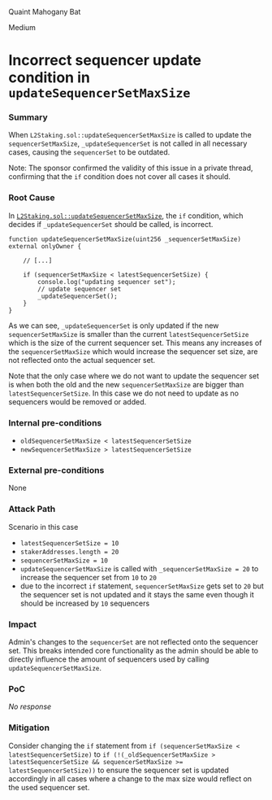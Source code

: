 Quaint Mahogany Bat

Medium

# Incorrect sequencer update condition in `updateSequencerSetMaxSize`

### Summary

When `L2Staking.sol::updateSequencerSetMaxSize` is called to update the `sequencerSetMaxSize`, `_updateSequencerSet` is not called in all necessary cases, causing the `sequencerSet` to be outdated.

Note: The sponsor confirmed the validity of this issue in a private thread, confirming that the `if` condition does not cover all cases it should.


### Root Cause

In [`L2Staking.sol::updateSequencerSetMaxSize`](https://github.com/sherlock-audit/2024-08-morphl2/blob/98e0ec4c5bbd0b28f3d3a9e9159d1184bc45b38d/morph/contracts/contracts/l2/staking/L2Staking.sol#L230-L233), the `if` condition, which decides if `_updateSequencerSet` should be called, is incorrect.

```solidity
function updateSequencerSetMaxSize(uint256 _sequencerSetMaxSize) external onlyOwner {
    
    // [...]

    if (sequencerSetMaxSize < latestSequencerSetSize) {
        console.log("updating sequencer set");
        // update sequencer set
        _updateSequencerSet();
    }
}
```
As we can see, `_updateSequencerSet` is only updated if the new `sequencerSetMaxSize` is smaller than the current `latestSequencerSetSize` which is the size of the current sequencer set. This means any increases of the `sequencerSetMaxSize` which would increase the sequencer set size, are not reflected onto the actual sequencer set.

Note that the only case where we do not want to update the sequencer set is when both the old and the new `sequencerSetMaxSize` are bigger than `latestSequencerSetSize`. In this case we do not need to update as no sequencers would be removed or added.


### Internal pre-conditions

* `oldSequencerSetMaxSize < latestSequencerSetSize`
* `newSequencerSetMaxSize > latestSequencerSetSize`


### External pre-conditions

None

### Attack Path

Scenario in this case

* `latestSequencerSetSize = 10`
* `stakerAddresses.length = 20`
* `sequencerSetMaxSize = 10`
* `updateSequencerSetMaxSize` is called with `_sequencerSetMaxSize = 20` to increase the sequencer set from `10` to `20`
* due to the incorrect `if` statement, `sequencerSetMaxSize` gets set to `20` but the sequencer set is not updated and it stays the same even though it should be increased by `10` sequencers


### Impact

Admin's changes to the `sequencerSet` are not reflected onto the sequencer set. This breaks intended core functionality as the admin should be able to directly influence the amount of sequencers used by calling `updateSequencerSetMaxSize`. 


### PoC

_No response_

### Mitigation

Consider changing the `if` statement from `if (sequencerSetMaxSize < latestSequencerSetSize)` to `if (!(_oldSequencerSetMaxSize > latestSequencerSetSize && sequencerSetMaxSize >= latestSequencerSetSize))` to ensure the sequencer set is updated accordingly in all cases where a change to the max size would reflect on the used sequencer set.